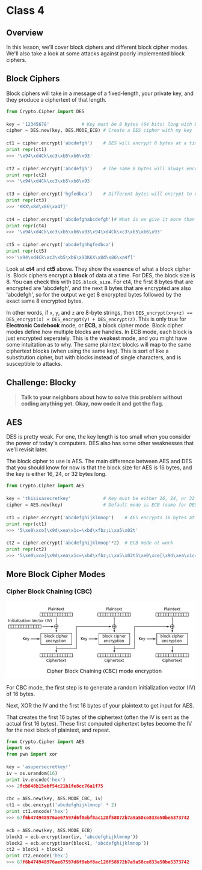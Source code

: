 # Class 4

## Overview
In this lesson, we'll cover block ciphers and different block cipher modes. We'll also take a look at some attacks against poorly implemented block ciphers.

## Block Ciphers
Block ciphers will take in a message of a fixed-length, your private key, and they produce a ciphertext of that length.

```python
from Crypto.Cipher import DES

key = '12345678' 			# Key must be 8 bytes (64 bits) long with DES
cipher = DES.new(key, DES.MODE_ECB)	# Create a DES cipher with my key

ct1 = cipher.encrypt('abcdefgh')	# DES will encrypt 8 bytes at a time
print repr(ct1)
>>> '\x94\xd4Ck\xc3\xb5\xb6\x93'

ct2 = cipher.encrypt('abcdefgh')	# The same 8 bytes will always encrypt to the same thing
print repr(ct2)
>>> '\x94\xd4Ck\xc3\xb5\xb6\x93'

ct3 = cipher.encrypt('hgfedbca')	# Different bytes will encrypt to different things
print repr(ct3)
>>> 'KKX\x8d\x86\xa4f]'

ct4 = cipher.encrypt('abcdefghabcdefgh')# What is we give it more than 8 bytes?
print repr(ct4)
>>> '\x94\xd4Ck\xc3\xb5\xb6\x93\x94\xd4Ck\xc3\xb5\xb6\x93'

ct5 = cipher.encrypt('abcdefghhgfedbca')
print repr(ct5)
>>>'\x94\xd4Ck\xc3\xb5\xb6\x93KKX\x8d\x86\xa4f]'
```

Look at **ct4** and **ct5** above. They show the essence of what a block cipher is. Block ciphers encrypt a **block** of data at a time. For DES, the block size is 8. You can check this with `DES.block_size`. For ct4, the first 8 bytes that are encrypted are 'abcdefgh', and the next 8 bytes that are encrypted are also 'abcdefgh', so for the output we get 8 encrypted bytes followed by the exact same 8 encrypted bytes. 

In other words, if `x`, `y`, and `z` are 8-byte strings, then `DES_encrypt(x+y+z) == DES_encrypt(x) + DES_encrypt(y) + DES_encrypt(z)`. This is only true for **Electronic Codebook** mode, or **ECB**, a block cipher mode. Block cipher modes define *how* multiple blocks are handles. In ECB mode, each block is just encrypted seperately. This is the weakest mode, and you might have some intuitation as to why. The same plaintext blocks will map to the same ciphertext blocks (when using the same key). This is sort of like a substitution cipher, but with blocks instead of single characters, and is susceptible to attacks.


## Challenge: Blocky
>**Talk to your neighbors about how to solve this problem without coding anything yet. Okay, now code it and get the flag.**


## AES
DES is pretty weak. For one, the key length is too small when you consider the power of today's computers. DES also has some other weaknesses that we'll revisit later.

The block cipher to use is AES. The main difference between AES and DES that you should know for now is that the block size for AES is 16 bytes, and the key is either 16, 24, or 32 bytes long.

```python
from Crypto.Cipher import AES

key = 'thisisasecretkey' 			# Key must be either 16, 24, or 32 bytes
cipher = AES.new(key) 				# Default mode is ECB (same for DES)

ct1 = cipher.encrypt('abcdefghijklmnop')	# AES encrypts 16 bytes at a time
print repr(ct1)
>>> '5\xe0\xce[\x9d\xea\x1c=\xbd\xfbz;L\xa5\x02t'

ct2 = cipher.encrypt('abcdefghijklmnop'*2)	# ECB mode at work
print repr(ct2)
>>> '5\xe0\xce[\x9d\xea\x1c=\xbd\xfbz;L\xa5\x02t5\xe0\xce[\x9d\xea\x1c=\xbd\xfbz;L\xa5\x02t'
```

## More Block Cipher Modes

### Cipher Block Chaining (CBC)
![cbc](images/cbc.png)

For CBC mode, the first step is to generate a random initialization vector (IV) of 16 bytes.

Next, XOR the IV and the first 16 bytes of your plaintext to get input for AES.

That creates the first 16 bytes of the ciphertext (often the IV is sent as the actual first 16 bytes). These first computed ciphertext bytes become the IV for the next block of plaintext, and repeat.

```python
from Crypto.Cipher import AES
import os
from pwn import xor

key = 'asupersecretkey!'
iv = os.urandom(16)
print iv.encode('hex')
>>> 2fcb848b15ebf54c21b1fe8cc76a1f75

cbc = AES.new(key, AES.MODE_CBC, iv)
ct1 = cbc.encrypt('abcdefghijklmnop' * 2)
print ct1.encode('hex')
>>> 67f6b474948976ae67597d6f8ebf8ac128f58872b7a9a58ce833e50be5373742

ecb = AES.new(key, AES.MODE_ECB)
block1 = ecb.encrypt(xor(iv, 'abcdefghijklmnop'))
block2 = ecb.encrypt(xor(block1, 'abcdefghijklmnop'))
ct2 = block1 + block2
print ct2.encode('hex')
>>> 67f6b474948976ae67597d6f8ebf8ac128f58872b7a9a58ce833e50be5373742
```

